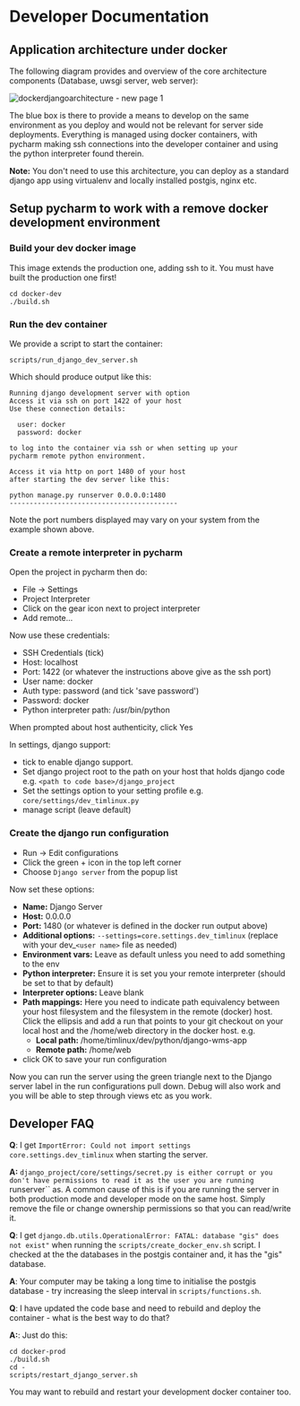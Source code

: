 # Developer Documentation

## Application architecture under docker

The following diagram provides and overview of the core architecture
components (Database, uwsgi server, web server):
 
![dockerdjangoarchitecture - new page 1](https://cloud.githubusercontent.com/assets/178003/5024388/750b85c8-6b12-11e4-97b0-c73b2d07e539.png)
 

The blue box is there to provide a means to develop on the same environment
as you deploy and would not be relevant for server side deployments. 
Everything is managed using docker containers, with pycharm
making ssh connections into the developer container and using the 
python interpreter found therein.

**Note:** You don't need to use this architecture, you can deploy as a standard
django app using virtualenv and locally installed postgis, nginx etc.

## Setup pycharm to work with a remove docker development environment

### Build your dev docker image

This image extends the production one, adding ssh to it. You must
have built the production one first!

```
cd docker-dev
./build.sh
```

### Run the dev container

We provide a script to start the container:

```
scripts/run_django_dev_server.sh
```

Which should produce output like this:

```
Running django development server with option
Access it via ssh on port 1422 of your host
Use these connection details:

  user: docker
  password: docker

to log into the container via ssh or when setting up your
pycharm remote python environment.

Access it via http on port 1480 of your host
after starting the dev server like this:

python manage.py runserver 0.0.0.0:1480
------------------------------------------

```

Note the port numbers displayed may vary on your system from the example 
shown above.

### Create a remote interpreter in pycharm

Open the project in pycharm then do:

* File -> Settings
* Project Interpreter
* Click on the gear icon next to project interpreter
* Add remote...

Now use these credentials:

* SSH Credentials (tick)
* Host: localhost
* Port: 1422 (or whatever the instructions above give as the ssh port)
* User name: docker
* Auth type: password (and tick 'save password')
* Password: docker
* Python interpreter path: /usr/bin/python

When prompted about host authenticity, click Yes

In settings, django support:

* tick to enable django support.
* Set django project root to the path on your host that holds django code e.g.
  ``<path to code base>/django_project``
* Set the settings option to your setting profile e.g.
  ``core/settings/dev_timlinux.py``
* manage script (leave default)


### Create the django run configuration

* Run -> Edit configurations
* Click the green + icon in the top left corner
* Choose ``Django server`` from the popup list

Now set these options:

* **Name:** Django Server
* **Host:** 0.0.0.0
* **Port:** 1480 (or whatever is defined in the docker run output above)
* **Additional options:** ``--settings=core.settings.dev_timlinux`` (replace with
  your dev_``<user name>`` file as needed)
* **Environment vars:** Leave as default unless you need to add something to the env
* **Python interpreter:** Ensure it is set you your remote interpreter (should be
  set to that by default)
* **Interpreter options:** Leave blank
* **Path mappings:** Here you need to indicate path equivalency between your host
  filesystem and the filesystem in the remote (docker) host. Click the ellipsis
  and add a run that points to your git checkout on your local host and the
  /home/web directory in the docker host. e.g.
  * **Local path:** /home/timlinux/dev/python/django-wms-app
  * **Remote path:** /home/web
* click OK to save your run configuration

Now you can run the server using the green triangle next to the Django server
label in the run configurations pull down. Debug will also work and you will be
able to step through views etc as you work.


## Developer FAQ

**Q**: I get ``ImportError: Could not import settings core.settings.dev_timlinux``
when starting the server.

**A:** ``django_project/core/settings/secret.py is either corrupt or you don't
have permissions to read it as the user you are running ``runserver`` as. A 
common cause of this is if you are running the server in both production
mode and developer mode on the same host. Simply remove the file or change
ownership permissions so that you can read/write it.

**Q**: I get ``django.db.utils.OperationalError: FATAL: database "gis" does not exist"``
when running the ``scripts/create_docker_env.sh`` script.  I checked at the 
the databases in the postgis container and, it has the "gis" database.

**A**: Your computer may be taking a long time to initialise the postgis 
database - try increasing the sleep interval in ``scripts/functions.sh``.

**Q**: I have updated the code base and need to rebuild and deploy the 
container - what is the best way to do that?

**A:**: Just do this:

```
cd docker-prod
./build.sh
cd -
scripts/restart_django_server.sh
```

You may want to rebuild and restart your development docker container too.

